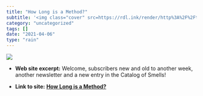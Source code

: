 ```yaml
---
title: "How Long is a Method?"
subtitle: '<img class="cover" src=https://rdl.ink/render/http%3A%2F%2Ftinyletter.com%2Fianwhitney%2Fletters%2Fh...'
category: "uncategorized"
tags: []
date: "2021-04-06"
type: "rain"
---
```

<img class="cover" src=https://rdl.ink/render/http%3A%2F%2Ftinyletter.com%2Fianwhitney%2Fletters%2Fhow-long-is-a-method>



* **Web site excerpt:** Welcome, subscribers new and old to another week, another newsletter and a new entry in the Catalog of Smells!

* **Link to site:** **[How Long is a Method?](http://tinyletter.com/ianwhitney/letters/how-long-is-a-method)**